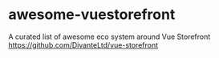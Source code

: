 # awesome-vuestorefront
A curated list of awesome eco system around Vue Storefront https://github.com/DivanteLtd/vue-storefront
